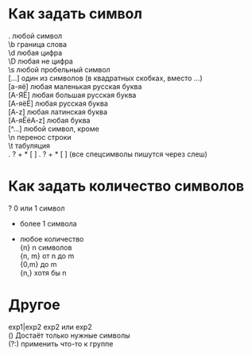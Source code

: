 # Как задать символ  
.	любой символ  
\b	граница слова  
\d	любая цифра  
\D	любая не цифра  
\s	любой пробельный символ  
[...]	один из символов (в квадратных скобках, вместо ...)  
[а-яё]	любая маленькая русская буква  
[А-ЯЁ]	любая большая русская буква  
[А-яёЁ]	любая русская буква  
[A-z]	любая латинская буква  
[А-яЁёA-z]	любая буква  
[^...]	любой символ, кроме  
\n	перенос строки  
\t	табуляция  
\. \? \+ \* \[ \]	. ? + * [ ] (все спецсимволы пишутся через слеш)  

# Как задать количество символов  
?	0 или 1 символ  
+	более 1 символа  
*	любое количество  
{n}	n символов  
{n, m}	от n до m  
{0,m}	до m  
{n,}	хотя бы n  

# Другое  
exp1|exp2	exp2 или exp2  
()	Достаёт только нужные символы  
(?:)	применить что-то к группе  
